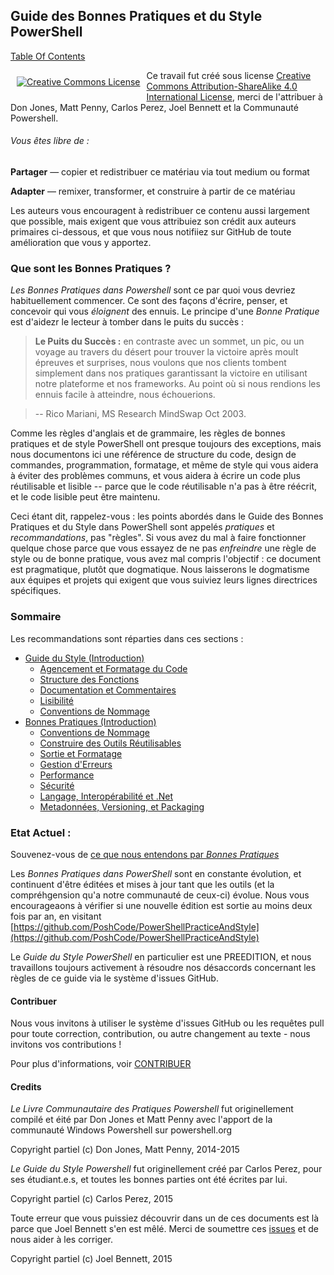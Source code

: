 ## Guide des Bonnes Pratiques et du Style PowerShell

[Table Of Contents](#table-of-contents)

<p align="center"><a rel="license" href="http://creativecommons.org/licenses/by-sa/4.0/" style="display: inline-block; float: left; vertical-align: middle; margin: 10px;"><img alt="Creative Commons License" style="border-width:0" src="https://i.creativecommons.org/l/by-sa/4.0/88x31.png" /></a></p>

Ce travail fut créé sous license [Creative Commons Attribution-ShareAlike 4.0 International License](http://creativecommons.org/licenses/by-sa/4.0/), merci de l'attribuer à Don Jones, Matt Penny, Carlos Perez, Joel Bennett et la Communauté Powershell.

###### Vous êtes libre de :

**Partager** — copier et redistribuer ce matériau via tout medium ou format

**Adapter** — remixer, transformer, et construire à partir de ce matériau

Les auteurs vous encouragent à redistribuer ce contenu aussi largement que possible, mais exigent que vous attribuiez son crédit aux auteurs primaires ci-dessous, et que vous nous notifiiez sur GitHub de toute amélioration que vous y apportez.

### Que sont les Bonnes Pratiques ?

_Les Bonnes Pratiques dans Powershell_ sont ce par quoi vous devriez habituellement commencer. Ce sont des façons d'écrire, penser, et concevoir qui vous _éloignent_ des ennuis. Le principe d'une _Bonne Pratique_ est d'aidezr le lecteur à tomber dans le puits du succès :

> **Le Puits du Succès :** en contraste avec un sommet, un pic, ou un voyage au travers du désert pour trouver la victoire après moult épreuves et surprises, nous voulons que nos clients tombent simplement dans nos pratiques garantissant la victoire en utilisant notre plateforme et nos frameworks. Au point où si nous rendions les ennuis facile à atteindre, nous échouerions.

> -- Rico Mariani, MS Research MindSwap Oct 2003.

Comme les règles d'anglais et de grammaire, les règles de bonnes pratiques et de style PowerShell ont presque toujours des exceptions, mais nous documentons ici une référence de structure du code, design de commandes, programmation, formatage, et même de style qui vous aidera à éviter des problèmes communs, et vous aidera à écrire un code plus réutilisable et lisible -- parce que le code réutilisable n'a pas à être réécrit, et le code lisible peut être maintenu.

Ceci étant dit, rappelez-vous : les points abordés dans le Guide des Bonnes Pratiques et du Style dans PowerShell sont appelés _pratiques_ et _recommandations_, pas "règles". Si vous avez du mal à faire fonctionner quelque chose parce que vous essayez de ne pas _enfreindre_ une règle de style ou de bonne pratique, vous avez mal compris l'objectif : ce document est pragmatique, plutôt que dogmatique. Nous laisserons le dogmatisme aux équipes et projets qui exigent que vous suiviez leurs lignes directrices spécifiques.

### Sommaire

Les recommandations sont réparties dans ces sections :

* [Guide du Style (Introduction)](Style-Guide/Introduction.md)
  * [Agencement et Formatage du Code](Style-Guide/Code-Layout-and-Formatting.md)
  * [Structure des Fonctions](Style-Guide/Function-Structure.md)
  * [Documentation et Commentaires](Style-Guide/Documentation-and-Comments.md)
  * [Lisibilité](Style-Guide/Readability.md)
  * [Conventions de Nommage](Style-Guide/Naming-Conventions.md)
* [Bonnes Pratiques (Introduction)](Best-Practices/Introduction.md)
  * [Conventions de Nommage](Best-Practices/Naming-Conventions.md)
  * [Construire des Outils Réutilisables](Best-Practices/Building-Reusable-Tools.md)
  * [Sortie et Formatage](Best-Practices/Output-and-Formatting.md)
  * [Gestion d'Erreurs](Best-Practices/Error-Handling.md)
  * [Performance](Best-Practices/Performance.md)
  * [Sécurité](Best-Practices/Security.md)
  * [Langage, Interopérabilité et .Net](Best-Practices/Language-Interop-and-.Net.md)
  * [Metadonnées, Versioning, et Packaging](Best-Practices/Metadata-Versioning-and-Packaging.md)

### Etat Actuel :

Souvenez-vous de [ce que nous entendons par _Bonnes Pratiques_](#what-are-best-practices)

Les *Bonnes Pratiques dans PowerShell* sont en constante évolution, et continuent d'être éditées et mises à jour tant que les outils (et la compréhgension qu'a notre communauté de ceux-ci) évolue. Nous vous encourageaons à vérifier si une nouvelle édition est sortie au moins deux fois par an, en visitant [https://github.com/PoshCode/PowerShellPracticeAndStyle](https://github.com/PoshCode/PowerShellPracticeAndStyle)

Le *Guide du Style PowerShell* en particulier est une PREEDITION, et nous travaillons toujours activement à résoudre nos désaccords concernant les règles de ce guide via le système d'issues GitHub.

#### Contribuer

Nous vous invitons à utiliser le système d'issues GitHub ou les requêtes pull pour toute correction, contribution, ou autre changement au texte - nous invitons vos contributions !

Pour plus d'informations, voir [CONTRIBUER](CONTRIBUTING.md)

#### Credits

_Le Livre Communautaire des Pratiques Powershell_ fut originellement compilé et éité par Don Jones et Matt Penny avec l'apport de la communauté Windows Powershell sur powershell.org

Copyright partiel (c) Don Jones, Matt Penny, 2014-2015

_Le Guide du Style Powershell_ fut originellement créé par Carlos Perez, pour ses étudiant.e.s, et toutes les bonnes parties ont été écrites par lui.

Copyright partiel (c) Carlos Perez, 2015

Toute erreur que vous puissiez découvrir dans un de ces documents est là parce que Joel Bennett s'en est mêlé. Merci de soumettre ces [issues](https://github.com/PoshCode/PowerShellPracticeAndStyle/issues) et de nous aider à les corriger.

Copyright partiel (c) Joel Bennett, 2015
